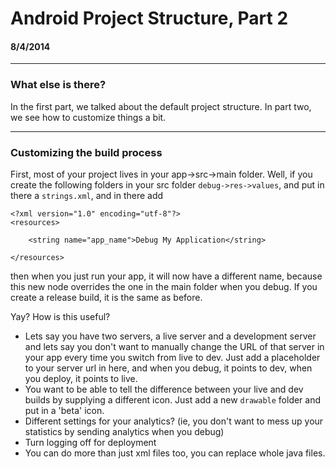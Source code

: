 # Android Project Structure, Part 2
#### 8/4/2014

---

### What else is there?

In the first part, we talked about the default project structure. In part two, we see how to customize things a bit.

---

### Customizing the build process

First, most of your project lives in your app->src->main folder. Well, if you create the following folders in your src folder `debug->res->values`, and put in there a `strings.xml`, and in there add

```
<?xml version="1.0" encoding="utf-8"?>
<resources>

	<string name="app_name">Debug My Application</string>

</resources>
```

then when you just run your app, it will now have a different name, because this new node overrides the one in the main folder when you debug. If you create a release build, it is the same as before.

Yay? How is this useful?

* Lets say you have two servers, a live server and a development server and lets say you don't want to manually change the URL of that server in your app every time you switch from live to dev. Just add a placeholder to your server url in here, and when you debug, it points to dev, when you deploy, it points to live.
* You want to be able to tell the difference between your live and dev builds by supplying a different icon. Just add a new `drawable` folder and put in a 'beta' icon.
* Different settings for your analytics? (ie, you don't want to mess up your statistics by sending analytics when you debug)
* Turn logging off for deployment
* You can do more than just xml files too, you can replace whole java files.
